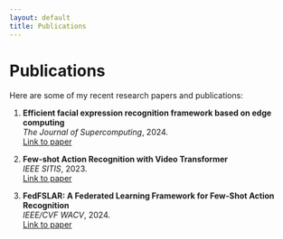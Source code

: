 ```yaml
---
layout: default
title: Publications
---
```


# Publications

Here are some of my recent research papers and publications:

1. **Efficient facial expression recognition framework based on edge computing**  
   _The Journal of Supercomputing_, 2024.  
   [Link to paper](https://example.com/paper1)

2. **Few-shot Action Recognition with Video Transformer**  
   _IEEE SITIS_, 2023.  
   [Link to paper](https://example.com/paper2)

3. **FedFSLAR: A Federated Learning Framework for Few-Shot Action Recognition**  
   _IEEE/CVF WACV_, 2024.  
   [Link to paper](https://example.com/paper3)
